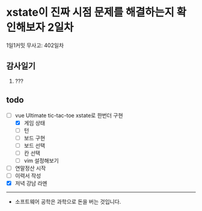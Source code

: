 # xstate이 진짜 시점 문제를 해결하는지 확인해보자 2일차

1일1커밋 무사고: 402일차

## 감사일기

1. ???

## todo

- [ ] vue Ultimate tic-tac-toe xstate로 한번더 구현
  - [x] 게임 상태
  - [ ] 턴
  - [ ] 보드 구현
  - [ ] 보드 선택
  - [ ] 칸 선택
  - [ ] vim 설정해보기
- [ ] 연말정산 시작
- [ ] 이력서 작성
- [x] 저녁 강남 라멘

---

- 소프트웨어 공학은 과학으로 돈을 버는 것입니다. 

